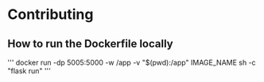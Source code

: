 # Contributing

## How to run the Dockerfile locally

'''
docker run -dp 5005:5000 -w /app -v "$(pwd):/app" IMAGE_NAME sh -c "flask run"
'''

